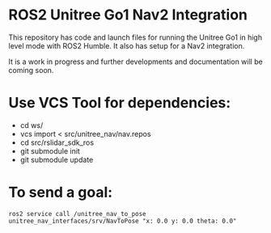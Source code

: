 # ROS2 Unitree Go1 Nav2 Integration
This repository has code and launch files for running the Unitree Go1 in high level mode with ROS2 Humble. It also has setup for a Nav2 integration.

It is a work in progress and further developments and documentation will be coming soon.

# Use VCS Tool for dependencies:
* cd ws/
* vcs import < src/unitree_nav/nav.repos 
* cd src/rslidar_sdk_ros
* git submodule init
* git submodule update

# To send a goal:
`ros2 service call /unitree_nav_to_pose unitree_nav_interfaces/srv/NavToPose "x: 0.0 y: 0.0 theta: 0.0"`
